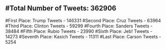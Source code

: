 #Total Number of Tweets: 362906 
---
#First Place: Trump Tweets - 146331
#Second Place: Cruz Tweets - 63964
#Third Place: Clinton Tweets - 59299
#Fourth Place: Sanders Tweets - 38484
#Fifth Place: Rubio Tweets - 23990
#Sixth Place: Jeb! Tweets - 14273
#Seventh Place: Kasich Tweets - 11311
#Last Place: Carson Tweets - 5254
